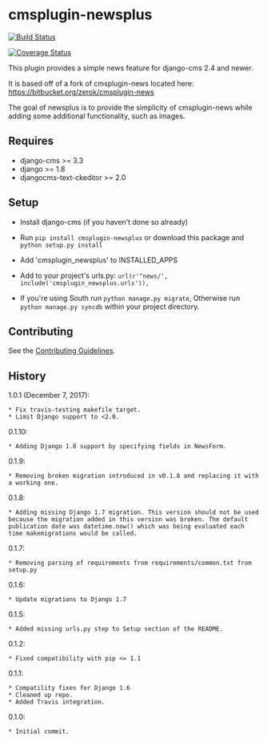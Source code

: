 cmsplugin-newsplus
=================================

[![Build Status](https://travis-ci.org/nimbis/cmsplugin-newsplus.svg?branch=master)](https://travis-ci.org/nimbis/cmsplugin-newsplus)

[![Coverage Status](https://coveralls.io/repos/nimbis/cmsplugin-newsplus/badge.svg?branch=master&service=github)](https://coveralls.io/github/nimbis/cmsplugin-newsplus?branch=master)

This plugin provides a simple news feature for django-cms 2.4 and newer.

It is based off of a fork of cmsplugin-news located here:
https://bitbucket.org/zerok/cmsplugin-news

The goal of newsplus is to provide the simplicity of cmsplugin-news while
adding some additional functionality, such as images.


Requires
----------------

* django-cms >= 3.3
* django >= 1.8
* djangocms-text-ckeditor >= 2.0


Setup
-----

* Install django-cms (if you haven't done so already)

* Run `pip install cmsplugin-newsplus` or download this package and `python setup.py install`

* Add 'cmsplugin_newsplus' to INSTALLED_APPS

* Add to your project's urls.py:
  ``url(r'^news/', include('cmsplugin_newsplus.urls')),``

* If you're using South run `python manage.py migrate`, Otherwise run
  `python manage.py syncdb` within your project directory.

Contributing
------------

See the [Contributing Guidelines](CONTRIBUTING.md).

History
-------

1.0.1 (December 7, 2017):

    * Fix travis-testing makefile target.
    * Limit Django support to <2.0.

0.1.10:

    * Adding Django 1.8 support by specifying fields in NewsForm.

0.1.9:

    * Removing broken migration introduced in v0.1.8 and replacing it with a working one.

0.1.8:

    * Adding missing Django 1.7 migration. This version should not be used because the migration added in this version was broken. The default publication date was datetime.now() which was being evaluated each time makemigrations would be called.

0.1.7:

    * Removing parsing of requirements from requirements/common.txt from setup.py

0.1.6:

    * Update migrations to Django 1.7

0.1.5:

    * Added missing urls.py step to Setup section of the README.

0.1.2:

    * Fixed compatibility with pip <= 1.1

0.1.1:

    * Compatility fixes for Django 1.6
    * Cleaned up repo.
    * Added Travis integration.

0.1.0:

    * Initial commit.
